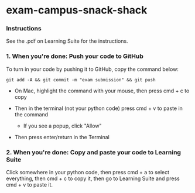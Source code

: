 # exam-campus-snack-shack

### Instructions
See the .pdf on Learning Suite for the instructions.

### 1. When you're done: Push your code to GitHub
To turn in your code by pushing it to GitHub, copy the command below:
```
git add -A && git commit -m "exam submission" && git push
```
- On Mac, highlight the command with your mouse, then press cmd + c to copy

- Then in the terminal (not your python code) press cmd + v to paste in the command 
    - If you see a popup, click "Allow"
- Then press enter/return in the Terminal


### 2. When you're done: Copy and paste your code to Learning Suite
Click somewhere in your python code, then press cmd + a to select everything, then cmd + c to copy it, then go to Learning Suite and press cmd + v to paste it.


